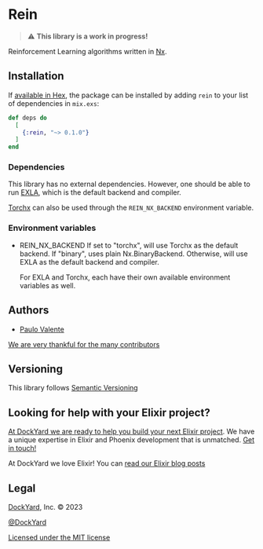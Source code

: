 # Rein

> :warning: **This library is a work in progress!**

Reinforcement Learning algorithms written in [Nx](https://github.com/elixir-nx/nx/tree/main/nx#readme).

## Installation

If [available in Hex](https://hex.pm/docs/publish), the package can be installed
by adding `rein` to your list of dependencies in `mix.exs`:

```elixir
def deps do
  [
    {:rein, "~> 0.1.0"}
  ]
end
```

### Dependencies

This library has no external dependencies. However,
one should be able to run [EXLA](https://github.com/elixir-nx/nx/tree/main/exla#readme), which is the default backend and compiler.

[Torchx](https://github.com/elixir-nx/nx/tree/main/torchx#readme) can also be used through the `REIN_NX_BACKEND` environment variable.

### Environment variables

- REIN_NX_BACKEND
  If set to "torchx", will use Torchx as the default backend. If "binary", uses plain Nx.BinaryBackend.
  Otherwise, will use EXLA as the default backend and compiler.

  For EXLA and Torchx, each have their own available environment variables as well.

## Authors ##

- [Paulo Valente](https://github.com/polvalente)

[We are very thankful for the many contributors](https://github.com/dockyard/rein/graphs/contributors)

## Versioning ##

This library follows [Semantic Versioning](https://semver.org)

## Looking for help with your Elixir project? ##

[At DockYard we are ready to help you build your next Elixir project](https://dockyard.com/phoenix-consulting). We have a unique expertise
in Elixir and Phoenix development that is unmatched. [Get in touch!](https://dockyard.com/contact/hire-us)

At DockYard we love Elixir! You can [read our Elixir blog posts](https://dockyard.com/blog/categories/elixir)

## Legal ##

[DockYard](https://dockyard.com/), Inc. © 2023

[@DockYard](https://twitter.com/DockYard)

[Licensed under the MIT license](https://www.opensource.org/licenses/mit-license.php)
